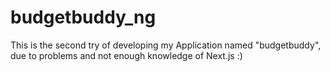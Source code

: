 # budgetbuddy_ng

This is the second try of developing my Application named "budgetbuddy", due to problems and not enough knowledge of Next.js :)
